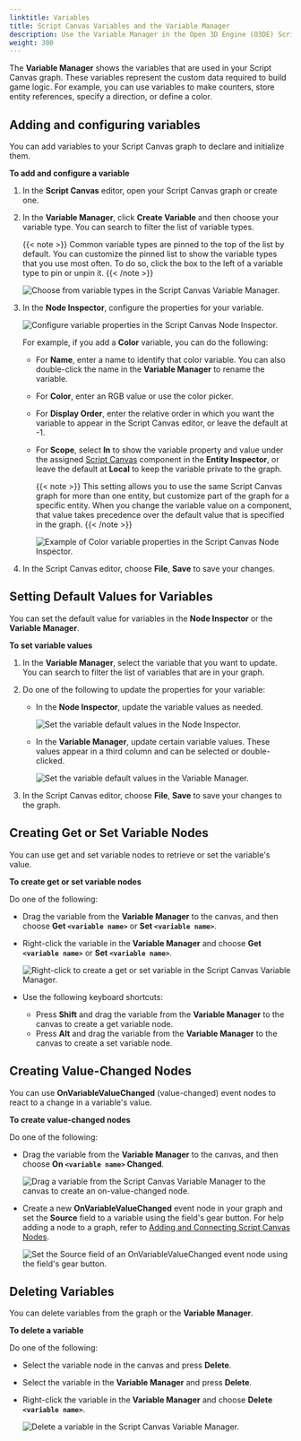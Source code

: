 ```yaml
---
linktitle: Variables
title: Script Canvas Variables and the Variable Manager
description: Use the Variable Manager in the Open 3D Engine (O3DE) Script Canvas editor to add or manage variables and create get, set, or value-changed event nodes in your  Script Canvas graph.
weight: 300
---
```


The **Variable Manager** shows the variables that are used in your Script Canvas graph. These variables represent the custom data required to build game logic. For example, you can use variables to make counters, store entity references, specify a direction, or define a color.

## Adding and configuring variables

You can add variables to your Script Canvas graph to declare and initialize them.

**To add and configure a variable**

1. In the **Script Canvas** editor, open your Script Canvas graph or create one.

1. In the **Variable Manager**, click **Create Variable** and then choose your variable type. You can search to filter the list of variable types.

    {{< note >}}
Common variable types are pinned to the top of the list by default. You can customize the pinned list to show the variable types that you use most often. To do so, click the box to the left of a variable type to pin or unpin it.
    {{< /note >}}

    ![Choose from variable types in the Script Canvas Variable Manager.](/images/user-guide/scripting/script-canvas/variable-manager-create-variable-types.png)

1. In the **Node Inspector**, configure the properties for your variable.

    ![Configure variable properties in the Script Canvas Node Inspector.](/images/user-guide/scripting/script-canvas/node-inspector-properties-default.png)

    For example, if you add a **Color** variable, you can do the following:

    * For **Name**, enter a name to identify that color variable. You can also double-click the name in the **Variable Manager** to rename the variable.
    * For **Color**, enter an RGB value or use the color picker.
    * For **Display Order**, enter the relative order in which you want the variable to appear in the Script Canvas editor, or leave the default at -1.
    * For **Scope**, select **In** to show the variable property and value under the assigned [Script Canvas](/docs/user-guide/components/reference/scripting/script-canvas/) component in the **Entity Inspector**, or leave the default at **Local** to keep the variable private to the graph.

        {{< note >}}
This setting allows you to use the same Script Canvas graph for more than one entity, but customize part of the graph for a specific entity. When you change the variable value on a component, that value takes precedence over the default value that is specified in the graph.
        {{< /note >}}

        ![Example of Color variable properties in the Script Canvas Node Inspector.](/images/user-guide/scripting/script-canvas/node-inspector-scope-in-example.png)

1. In the Script Canvas editor, choose **File**, **Save** to save your changes.

## Setting Default Values for Variables

You can set the default value for variables in the **Node Inspector** or the **Variable Manager**.

**To set variable values**

1. In the **Variable Manager**, select the variable that you want to update. You can search to filter the list of variables that are in your graph.

1. Do one of the following to update the properties for your variable:

    * In the **Node Inspector**, update the variable values as needed.

        ![Set the variable default values in the Node Inspector.](/images/user-guide/scripting/script-canvas/node-inspector-modify-variable-values.png)

    * In the **Variable Manager**, update certain variable values. These values appear in a third column and can be selected or double-clicked.

        ![Set the variable default values in the Variable Manager.](/images/user-guide/scripting/script-canvas/variable-manager-modify-variable-values.png)

1. In the Script Canvas editor, choose **File**, **Save** to save your changes to the graph.

## Creating Get or Set Variable Nodes

You can use get and set variable nodes to retrieve or set the variable's value.

**To create get or set variable nodes**

Do one of the following:

* Drag the variable from the **Variable Manager** to the canvas, and then choose **Get `<variable name>`** or **Set `<variable name>`**.

* Right-click the variable in the **Variable Manager** and choose **Get `<variable name>`** or **Set `<variable name>`**.

    ![Right-click to create a get or set variable in the Script Canvas Variable Manager.](/images/user-guide/scripting/script-canvas/variable-manager-create-get-set-variable.png)

* Use the following keyboard shortcuts:
  * Press **Shift** and drag the variable from the **Variable Manager** to the canvas to create a get variable node.
  * Press **Alt** and drag the variable from the **Variable Manager** to the canvas to create a set variable node.

## Creating Value-Changed Nodes

You can use **OnVariableValueChanged** (value-changed) event nodes to react to a change in a variable's value.

**To create value-changed nodes**

Do one of the following:

* Drag the variable from the **Variable Manager** to the canvas, and then choose **On `<variable name>` Changed**.

    ![Drag a variable from the Script Canvas Variable Manager to the canvas to create an on-value-changed node.](/images/user-guide/scripting/script-canvas/variable-manager-create-on-value-changed.gif)

* Create a new **OnVariableValueChanged** event node in your graph and set the **Source** field to a variable using the field's gear button. For help adding a node to a graph, refer to [Adding and Connecting Script Canvas Nodes](/docs/user-guide/scripting/script-canvas/editor-reference/nodes/adding-and-connecting).

    ![Set the Source field of an OnVariableValueChanged event node using the field's gear button.](/images/user-guide/scripting/script-canvas/variable-manager-create-on-value-changed-node.png)

## Deleting Variables

You can delete variables from the graph or the **Variable Manager**.

**To delete a variable**

Do one of the following:

* Select the variable node in the canvas and press **Delete**.
* Select the variable in the **Variable Manager** and press **Delete**.
* Right-click the variable in the **Variable Manager** and choose **Delete `<variable name>`**.

    ![Delete a variable in the Script Canvas Variable Manager.](/images/user-guide/scripting/script-canvas/variable-manager-delete-variable-node.png)

